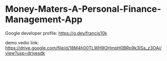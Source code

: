 # Money-Maters-A-Personal-Finance-Management-App
Google developer profile:
https://g.dev/francis10k 

demo vedio link:
https://drive.google.com/file/d/18M4h00TLWH9OHmpH0BRp9k3ISa_z3OAi/view?usp=drivesdk

